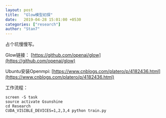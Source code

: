 ```yaml
---
layout: post
title:  "Glow模型初探"
date:   2019-04-28 15:01:00 +0530
categories: ["research"]
author: "Stan7"
---
```

占个坑慢慢写。

Glow链接：
[https://github.com/openai/glow](https://github.com/openai/glow)

Ubuntu安装Openmpi:
[https://www.cnblogs.com/platero/p/4182436.html](https://www.cnblogs.com/platero/p/4182436.html)

工作流程：
```
screen -S task
source activate Gsunshine
cd Research
CUDA_VISIBLE_DEVICES=1,2,3,4 python train.py
```